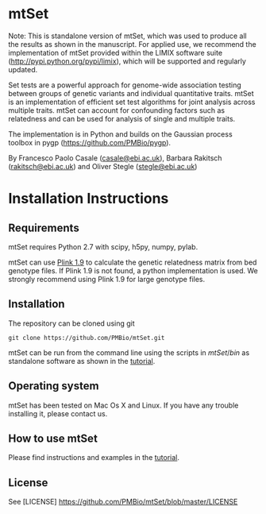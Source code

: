 mtSet
======
Note: This is standalone version of mtSet, which was used to produce all the results as shown in the manuscript. For applied use, we recommend the implementation of mtSet provided within the LIMIX software suite (http://pypi.python.org/pypi/limix), which will be supported and regularly updated.

Set tests are a powerful approach for genome-wide association testing between groups of genetic variants and individual quantitative traits.
mtSet is an implementation of efficient set test algorithms for joint analysis across multiple traits. mtSet can account for confounding factors such as relatedness and can be used for analysis of single and multiple traits.

The implementation is in Python and builds on the Gaussian process toolbox in pygp (https://github.com/PMBio/pygp).

By Francesco Paolo Casale (casale@ebi.ac.uk), Barbara Rakitsch (rakitsch@ebi.ac.uk) and Oliver Stegle (stegle@ebi.ac.uk)

# Installation Instructions


## Requirements

mtSet requires Python 2.7 with scipy, h5py, numpy, pylab.

mtSet can use [Plink 1.9](https://www.cog-genomics.org/plink2) to calculate the genetic relatedness matrix from bed genotype files. If Plink 1.9 is not found, a python implementation is used. We strongly recommend using Plink 1.9 for large genotype files.

## Installation

The repository can be cloned using git

    git clone https://github.com/PMBio/mtSet.git
    
mtSet can be run from the command line using the scripts in _mtSet_/_bin_ as standalone software as shown in the [tutorial](https://github.com/PMBio/mtSet/wiki/Tutorial).

## Operating system

mtSet has been tested on Mac Os X and Linux. If you have any trouble installing it, please contact us.

## How to use mtSet

Please find instructions and examples in the [tutorial](https://github.com/PMBio/mtSet/wiki/Tutorial).

## License
See [LICENSE] https://github.com/PMBio/mtSet/blob/master/LICENSE
